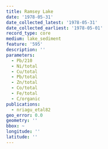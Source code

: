 ```yaml
---
title: Ramsey Lake
date: '1978-05-31'
date_collected_latest: '1978-05-31'
date_collected_earliest: '1978-05-01'
record_type: core
medium: lake_sediment
feature: '595'
description: ''
parameters:
  - Pb/210
  - Ni/total
  - Cu/total
  - Pb/total
  - Zn/total
  - Co/total
  - Fe/total
  - C/organic
publications:
  - nriagu_etal82
geo_error: 0.0
geometry: ''
bbox: ~
longitude: ''
latitude: ''
---
```

